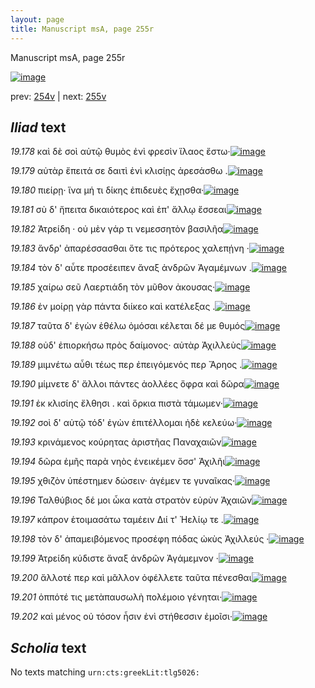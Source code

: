 ```yaml
---
layout: page
title: Manuscript msA, page 255r
---
```


Manuscript msA, page 255r

[![image](http://www.homermultitext.org/iipsrv?OBJ=IIP,1.0&FIF=/project/homer/pyramidal/deepzoom/hmt/vaimg/2017a/VA255RN_0426.tif&WID=100&CVT=JPEG)](http://www.homermultitext.org/ict2/?urn=urn:cite2:hmt:vaimg.2017a:VA255RN_0426)

prev:  [254v](../254v) | next:  [255v](../255v)

## *Iliad* text

*19.178* <a id="19.178"/> καὶ δὲ σοὶ αὐτῷ θυμὸς ἐνὶ φρεσὶν ἵλαος ἔστω·[![image](http://www.homermultitext.org/iipsrv?OBJ=IIP,1.0&FIF=/project/homer/pyramidal/deepzoom/hmt/vaimg/2017a/VA255RN_0426.tif&RGN=0.221,0.2119,0.314,0.0278&WID=1000&CVT=JPEG)](http://www.homermultitext.org/ict2/?urn=urn:cite2:hmt:vaimg.2017a:VA255RN_0426@0.221,0.2119,0.314,0.0278)

*19.179* <a id="19.179"/> αὐτὰρ ἔπειτά σε δαιτὶ ἐνὶ κλισίῃς ἀρεσάσθω .[![image](http://www.homermultitext.org/iipsrv?OBJ=IIP,1.0&FIF=/project/homer/pyramidal/deepzoom/hmt/vaimg/2017a/VA255RN_0426.tif&RGN=0.22,0.2322,0.326,0.0233&WID=1000&CVT=JPEG)](http://www.homermultitext.org/ict2/?urn=urn:cite2:hmt:vaimg.2017a:VA255RN_0426@0.22,0.2322,0.326,0.0233)

*19.180* <a id="19.180"/> πιείρῃ· ἵνα μή τι δίκης ἐπιδευὲς ἔχῃσθα·[![image](http://www.homermultitext.org/iipsrv?OBJ=IIP,1.0&FIF=/project/homer/pyramidal/deepzoom/hmt/vaimg/2017a/VA255RN_0426.tif&RGN=0.218,0.2502,0.315,0.024&WID=1000&CVT=JPEG)](http://www.homermultitext.org/ict2/?urn=urn:cite2:hmt:vaimg.2017a:VA255RN_0426@0.218,0.2502,0.315,0.024)

*19.181* <a id="19.181"/> σὺ δ' ἤπειτα δικαιότερος καὶ ἐπ' ἄλλῳ ἔσσεαι[![image](http://www.homermultitext.org/iipsrv?OBJ=IIP,1.0&FIF=/project/homer/pyramidal/deepzoom/hmt/vaimg/2017a/VA255RN_0426.tif&RGN=0.22,0.2675,0.318,0.0233&WID=1000&CVT=JPEG)](http://www.homermultitext.org/ict2/?urn=urn:cite2:hmt:vaimg.2017a:VA255RN_0426@0.22,0.2675,0.318,0.0233)

*19.182* <a id="19.182"/> Ἀτρείδη · οὐ μὲν γάρ τι νεμεσσητὸν βασιλῆα[![image](http://www.homermultitext.org/iipsrv?OBJ=IIP,1.0&FIF=/project/homer/pyramidal/deepzoom/hmt/vaimg/2017a/VA255RN_0426.tif&RGN=0.213,0.2855,0.326,0.0218&WID=1000&CVT=JPEG)](http://www.homermultitext.org/ict2/?urn=urn:cite2:hmt:vaimg.2017a:VA255RN_0426@0.213,0.2855,0.326,0.0218)

*19.183* <a id="19.183"/> ἄνδρ' ἀπαρέσσασθαι ὅτε τις πρότερος χαλεπῄνη ·[![image](http://www.homermultitext.org/iipsrv?OBJ=IIP,1.0&FIF=/project/homer/pyramidal/deepzoom/hmt/vaimg/2017a/VA255RN_0426.tif&RGN=0.205,0.3035,0.357,0.0225&WID=1000&CVT=JPEG)](http://www.homermultitext.org/ict2/?urn=urn:cite2:hmt:vaimg.2017a:VA255RN_0426@0.205,0.3035,0.357,0.0225)

*19.184* <a id="19.184"/> τὸν δ' αὖτε προσέειπεν ἄναξ ἀνδρῶν Ἀγαμέμνων .[![image](http://www.homermultitext.org/iipsrv?OBJ=IIP,1.0&FIF=/project/homer/pyramidal/deepzoom/hmt/vaimg/2017a/VA255RN_0426.tif&RGN=0.201,0.3208,0.359,0.024&WID=1000&CVT=JPEG)](http://www.homermultitext.org/ict2/?urn=urn:cite2:hmt:vaimg.2017a:VA255RN_0426@0.201,0.3208,0.359,0.024)

*19.185* <a id="19.185"/> χαίρω σεῦ Λαερτιάδη τὸν μῦθον ἀκουσας·[![image](http://www.homermultitext.org/iipsrv?OBJ=IIP,1.0&FIF=/project/homer/pyramidal/deepzoom/hmt/vaimg/2017a/VA255RN_0426.tif&RGN=0.21,0.3388,0.302,0.0225&WID=1000&CVT=JPEG)](http://www.homermultitext.org/ict2/?urn=urn:cite2:hmt:vaimg.2017a:VA255RN_0426@0.21,0.3388,0.302,0.0225)

*19.186* <a id="19.186"/> ἐν μοίρῃ γὰρ πάντα διίκεο καὶ κατέλεξας .[![image](http://www.homermultitext.org/iipsrv?OBJ=IIP,1.0&FIF=/project/homer/pyramidal/deepzoom/hmt/vaimg/2017a/VA255RN_0426.tif&RGN=0.198,0.3561,0.348,0.024&WID=1000&CVT=JPEG)](http://www.homermultitext.org/ict2/?urn=urn:cite2:hmt:vaimg.2017a:VA255RN_0426@0.198,0.3561,0.348,0.024)

*19.187* <a id="19.187"/> ταῦτα δ' ἐγὼν ἐθέλω ὀμόσαι κέλεται δέ με θυμός[![image](http://www.homermultitext.org/iipsrv?OBJ=IIP,1.0&FIF=/project/homer/pyramidal/deepzoom/hmt/vaimg/2017a/VA255RN_0426.tif&RGN=0.206,0.3742,0.346,0.0233&WID=1000&CVT=JPEG)](http://www.homermultitext.org/ict2/?urn=urn:cite2:hmt:vaimg.2017a:VA255RN_0426@0.206,0.3742,0.346,0.0233)

*19.188* <a id="19.188"/> οὐδ' ἐπιορκήσω πρὸς δαίμονος· αὐτὰρ Ἀχιλλεὺς[![image](http://www.homermultitext.org/iipsrv?OBJ=IIP,1.0&FIF=/project/homer/pyramidal/deepzoom/hmt/vaimg/2017a/VA255RN_0426.tif&RGN=0.209,0.3952,0.354,0.0225&WID=1000&CVT=JPEG)](http://www.homermultitext.org/ict2/?urn=urn:cite2:hmt:vaimg.2017a:VA255RN_0426@0.209,0.3952,0.354,0.0225)

*19.189* <a id="19.189"/> μιμνέτω αὖθι τέως περ ἐπειγόμενός περ Ἄρηος .[![image](http://www.homermultitext.org/iipsrv?OBJ=IIP,1.0&FIF=/project/homer/pyramidal/deepzoom/hmt/vaimg/2017a/VA255RN_0426.tif&RGN=0.207,0.4095,0.358,0.0248&WID=1000&CVT=JPEG)](http://www.homermultitext.org/ict2/?urn=urn:cite2:hmt:vaimg.2017a:VA255RN_0426@0.207,0.4095,0.358,0.0248)

*19.190* <a id="19.190"/> μίμνετε δ' ἄλλοι πάντες ἀολλέες ὄφρα καὶ δῶρα[![image](http://www.homermultitext.org/iipsrv?OBJ=IIP,1.0&FIF=/project/homer/pyramidal/deepzoom/hmt/vaimg/2017a/VA255RN_0426.tif&RGN=0.21,0.4275,0.357,0.0218&WID=1000&CVT=JPEG)](http://www.homermultitext.org/ict2/?urn=urn:cite2:hmt:vaimg.2017a:VA255RN_0426@0.21,0.4275,0.357,0.0218)

*19.191* <a id="19.191"/> ἐκ κλισίης ἔλθησι . καὶ ὅρκια πιστὰ τάμωμεν·[![image](http://www.homermultitext.org/iipsrv?OBJ=IIP,1.0&FIF=/project/homer/pyramidal/deepzoom/hmt/vaimg/2017a/VA255RN_0426.tif&RGN=0.21,0.4455,0.336,0.0225&WID=1000&CVT=JPEG)](http://www.homermultitext.org/ict2/?urn=urn:cite2:hmt:vaimg.2017a:VA255RN_0426@0.21,0.4455,0.336,0.0225)

*19.192* <a id="19.192"/> σοὶ δ' αὐτῷ τόδ' ἐγὼν ἐπιτέλλομαι ἠδὲ κελεύω·[![image](http://www.homermultitext.org/iipsrv?OBJ=IIP,1.0&FIF=/project/homer/pyramidal/deepzoom/hmt/vaimg/2017a/VA255RN_0426.tif&RGN=0.193,0.4628,0.35,0.0225&WID=1000&CVT=JPEG)](http://www.homermultitext.org/ict2/?urn=urn:cite2:hmt:vaimg.2017a:VA255RN_0426@0.193,0.4628,0.35,0.0225)

*19.193* <a id="19.193"/> κρινάμενος κούρητας ἀριστῆας Παναχαιῶν[![image](http://www.homermultitext.org/iipsrv?OBJ=IIP,1.0&FIF=/project/homer/pyramidal/deepzoom/hmt/vaimg/2017a/VA255RN_0426.tif&RGN=0.209,0.4816,0.321,0.0218&WID=1000&CVT=JPEG)](http://www.homermultitext.org/ict2/?urn=urn:cite2:hmt:vaimg.2017a:VA255RN_0426@0.209,0.4816,0.321,0.0218)

*19.194* <a id="19.194"/> δῶρα ἐμῆς παρὰ νηὸς ἐνεικέμεν ὅσσ' Ἀχιλῆι[![image](http://www.homermultitext.org/iipsrv?OBJ=IIP,1.0&FIF=/project/homer/pyramidal/deepzoom/hmt/vaimg/2017a/VA255RN_0426.tif&RGN=0.204,0.4996,0.333,0.0218&WID=1000&CVT=JPEG)](http://www.homermultitext.org/ict2/?urn=urn:cite2:hmt:vaimg.2017a:VA255RN_0426@0.204,0.4996,0.333,0.0218)

*19.195* <a id="19.195"/> χθιζὸν ὑπέστημεν δώσειν· ἀγέμεν τε γυναῖκας·[![image](http://www.homermultitext.org/iipsrv?OBJ=IIP,1.0&FIF=/project/homer/pyramidal/deepzoom/hmt/vaimg/2017a/VA255RN_0426.tif&RGN=0.203,0.5154,0.327,0.024&WID=1000&CVT=JPEG)](http://www.homermultitext.org/ict2/?urn=urn:cite2:hmt:vaimg.2017a:VA255RN_0426@0.203,0.5154,0.327,0.024)

*19.196* <a id="19.196"/> Ταλθύβιος δέ μοι ὦκα κατὰ στρατὸν εὐρὺν Ἀχαιῶν[![image](http://www.homermultitext.org/iipsrv?OBJ=IIP,1.0&FIF=/project/homer/pyramidal/deepzoom/hmt/vaimg/2017a/VA255RN_0426.tif&RGN=0.2,0.5342,0.369,0.0218&WID=1000&CVT=JPEG)](http://www.homermultitext.org/ict2/?urn=urn:cite2:hmt:vaimg.2017a:VA255RN_0426@0.2,0.5342,0.369,0.0218)

*19.197* <a id="19.197"/> κάπρον ἑτοιμασάτω ταμέειν Διί τ' Ἠελίῳ τε .[![image](http://www.homermultitext.org/iipsrv?OBJ=IIP,1.0&FIF=/project/homer/pyramidal/deepzoom/hmt/vaimg/2017a/VA255RN_0426.tif&RGN=0.205,0.5515,0.342,0.021&WID=1000&CVT=JPEG)](http://www.homermultitext.org/ict2/?urn=urn:cite2:hmt:vaimg.2017a:VA255RN_0426@0.205,0.5515,0.342,0.021)

*19.198* <a id="19.198"/> τὸν δ' ἀπαμειβόμενος προσέφη πόδας ὠκὺς Ἀχιλλεύς ·[![image](http://www.homermultitext.org/iipsrv?OBJ=IIP,1.0&FIF=/project/homer/pyramidal/deepzoom/hmt/vaimg/2017a/VA255RN_0426.tif&RGN=0.19,0.565,0.398,0.027&WID=1000&CVT=JPEG)](http://www.homermultitext.org/ict2/?urn=urn:cite2:hmt:vaimg.2017a:VA255RN_0426@0.19,0.565,0.398,0.027)

*19.199* <a id="19.199"/> Ἀτρείδη κύδιστε ἄναξ ἀνδρῶν Ἀγάμεμνον ·[![image](http://www.homermultitext.org/iipsrv?OBJ=IIP,1.0&FIF=/project/homer/pyramidal/deepzoom/hmt/vaimg/2017a/VA255RN_0426.tif&RGN=0.21,0.5868,0.331,0.0225&WID=1000&CVT=JPEG)](http://www.homermultitext.org/ict2/?urn=urn:cite2:hmt:vaimg.2017a:VA255RN_0426@0.21,0.5868,0.331,0.0225)

*19.200* <a id="19.200"/> ἄλλοτέ περ καὶ μᾶλλον ὀφέλλετε ταῦτα πένεσθαι[![image](http://www.homermultitext.org/iipsrv?OBJ=IIP,1.0&FIF=/project/homer/pyramidal/deepzoom/hmt/vaimg/2017a/VA255RN_0426.tif&RGN=0.194,0.6033,0.364,0.0225&WID=1000&CVT=JPEG)](http://www.homermultitext.org/ict2/?urn=urn:cite2:hmt:vaimg.2017a:VA255RN_0426@0.194,0.6033,0.364,0.0225)

*19.201* <a id="19.201"/> ὁππότέ τις μετὰπαυσωλὴ πολέμοιο γένηται·[![image](http://www.homermultitext.org/iipsrv?OBJ=IIP,1.0&FIF=/project/homer/pyramidal/deepzoom/hmt/vaimg/2017a/VA255RN_0426.tif&RGN=0.209,0.6236,0.349,0.0195&WID=1000&CVT=JPEG)](http://www.homermultitext.org/ict2/?urn=urn:cite2:hmt:vaimg.2017a:VA255RN_0426@0.209,0.6236,0.349,0.0195)

*19.202* <a id="19.202"/> καὶ μένος οὐ τόσον ἦσιν ἐνὶ στήθεσσιν ἐμοῖσι·[![image](http://www.homermultitext.org/iipsrv?OBJ=IIP,1.0&FIF=/project/homer/pyramidal/deepzoom/hmt/vaimg/2017a/VA255RN_0426.tif&RGN=0.204,0.6386,0.349,0.0248&WID=1000&CVT=JPEG)](http://www.homermultitext.org/ict2/?urn=urn:cite2:hmt:vaimg.2017a:VA255RN_0426@0.204,0.6386,0.349,0.0248)

## *Scholia* text

No texts matching `urn:cts:greekLit:tlg5026:`